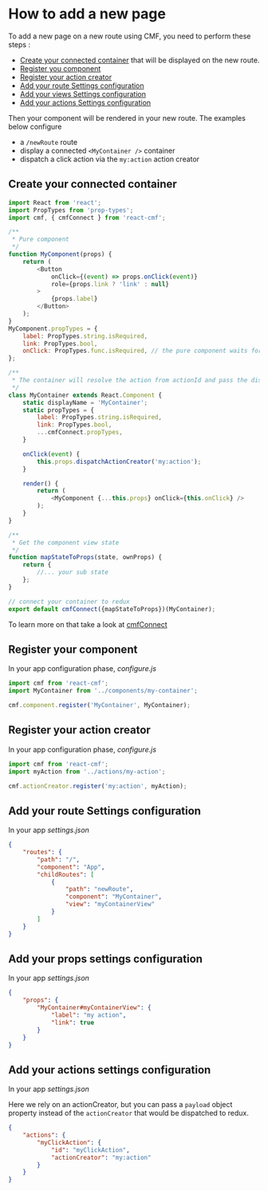 # How to add a new page

To add a new page on a new route using CMF, you need to perform these steps :

* [Create your connected container](#create-your-connected-container) that will be displayed on the new route.
* [Register you component](#register-your-component)
* [Register your action creator](#register-your-action-creator)
* [Add your route Settings configuration](#add-your-route-settings-configuration)
* [Add your views Settings configuration](#add-your-views-settings-configuration)
* [Add your actions Settings configuration](#add-your-actions-settings-configuration)

Then your component will be rendered in your new route.
The examples below configure
* a `/newRoute` route
* display a connected `<MyContainer />` container
* dispatch a click action via the `my:action` action creator

## Create your connected container

```javascript
import React from 'react';
import PropTypes from 'prop-types';
import cmf, { cmfConnect } from 'react-cmf';

/**
 * Pure component
 */
function MyComponent(props) {
    return (
        <Button
            onClick={(event) => props.onClick(event)}
            role={props.link ? 'link' : null}
        >
            {props.label}
        </Button>
    );
}
MyComponent.propTypes = {
    label: PropTypes.string.isRequired,
    link: PropTypes.bool,
    onClick: PropTypes.func.isRequired, // the pure component waits for the dispatch action
};

/**
 * The container will resolve the action from actionId and pass the dispatcher to the pure component
 */
class MyContainer extends React.Component {
    static displayName = 'MyContainer';
    static propTypes = {
        label: PropTypes.string.isRequired,
        link: PropTypes.bool,
        ...cmfConnect.propTypes,
    }

    onClick(event) {
        this.props.dispatchActionCreator('my:action');
    }

    render() {
        return (
            <MyComponent {...this.props} onClick={this.onClick} />
        );
    }
}

/**
 * Get the component view state
 */
function mapStateToProps(state, ownProps) {
    return {
        //... your sub state
    };
}

// connect your container to redux
export default cmfConnect({mapStateToProps})(MyContainer);
```

To learn more on that take a look at [cmfConnect](../src/cmfConnect.md)

## Register your component

In your app configuration phase, _configure.js_

```javascript
import cmf from 'react-cmf';
import MyContainer from '../components/my-container';

cmf.component.register('MyContainer', MyContainer);
```

## Register your action creator

In your app configuration phase, _configure.js_

```javascript
import cmf from 'react-cmf';
import myAction from '../actions/my-action';

cmf.actionCreator.register('my:action', myAction);
```

## Add your route Settings configuration

In your app _settings.json_

```json
{
    "routes": {
        "path": "/",
        "component": "App",
        "childRoutes": [
            {
                "path": "newRoute",
                "component": "MyContainer",
                "view": "myContainerView"
            }
        ]
    }
}
```

## Add your props settings configuration

In your app _settings.json_

```json
{
    "props": {
        "MyContainer#myContainerView": {
            "label": "my action",
            "link": true
        }
    }
}
```

## Add your actions settings configuration

In your app _settings.json_

Here we rely on an actionCreator, but you can pass a `payload` object property instead of the `actionCreator` that would be dispatched to redux.

```json
{
    "actions": {
        "myClickAction": {
            "id": "myClickAction",
            "actionCreator": "my:action"
        }
    }
}
```
